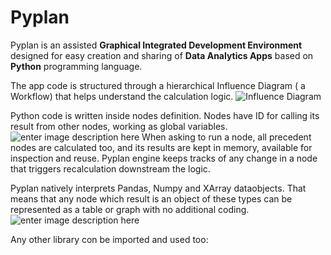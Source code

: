 # Pyplan
Pyplan is an assisted **Graphical Integrated Development Environment** designed for easy creation and sharing of **Data Analytics Apps** based on **Python** programming language.

The app code is structured through a hierarchical Influence Diagram ( a Workflow) that helps understand the calculation logic.
![Influence Diagram](http://img.pyplan.org/index_influence_diagram.png)

Python code is written inside nodes definition. Nodes have ID for calling its result from other nodes, working as global variables.
![enter image description here](http://img.pyplan.org/index_node_code.png)
When asking to run a node, all precedent nodes are calculated too, and its results are kept in memory, available for inspection and reuse. Pyplan engine keeps tracks of any change in a node that triggers recalculation downstream the logic.

Pyplan natively interprets Pandas, Numpy and XArray dataobjects. That means that any node which result is an object of these types can be represented as a table or graph with no additional coding.
![enter image description here](http://img.pyplan.org/index_node_result.png)

Any other library con be imported and used too:






<!--stackedit_data:
eyJoaXN0b3J5IjpbLTI0MTM2OTkzOSwtNjM2MzQ2NDc4LDk3Nj
g4ODc2MCw5NzEyNzUzMDYsMTY5ODYwNTIxNCwxODI2Mzg3NTA1
LDExOTM4Mjk2NzEsMTAyNzM0Mjc5NiwtMTI0NjUyNzIzMywtMT
I1NzE5ODI5OSw0NzY2NjM2MDUsLTE5OTYzMzIwNywtOTQyOTc0
MzkxLC0xNzIzNjM5NDk2LC02NDM3MDQwMzcsNzAxMzE2MjM0LD
EyOTc3MTQ2MDgsLTIxMDQ4Mjc3OTUsLTEyNTcxOTgyOTksMTk2
MTI3NjcxOF19
-->